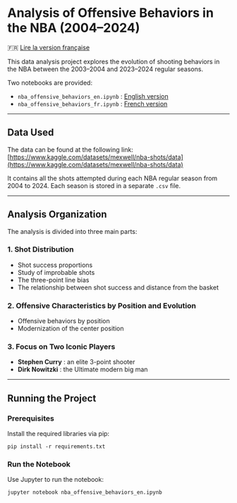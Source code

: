 # Analysis of Offensive Behaviors in the NBA (2004–2024)

🇫🇷 [Lire la version française](README_fr.md)

This data analysis project explores the evolution of shooting behaviors in the NBA between the 2003–2004 and 2023–2024 regular seasons.

Two notebooks are provided:

* `nba_offensive_behaviors_en.ipynb` : [English version](nba_offensive_behaviors_en.ipynb)
* `nba_offensive_behaviors_fr.ipynb` : [French version](nba_offensive_behaviors_fr.ipynb)

---

## Data Used

The data can be found at the following link:  
[https://www.kaggle.com/datasets/mexwell/nba-shots/data](https://www.kaggle.com/datasets/mexwell/nba-shots/data)

It contains all the shots attempted during each NBA regular season from 2004 to 2024. Each season is stored in a separate `.csv` file.

---

## Analysis Organization

The analysis is divided into three main parts:

### 1. Shot Distribution

* Shot success proportions
* Study of improbable shots
* The three-point line bias
* The relationship between shot success and distance from the basket

### 2. Offensive Characteristics by Position and Evolution

* Offensive behaviors by position
* Modernization of the center position

### 3. Focus on Two Iconic Players

* **Stephen Curry** : an elite 3-point shooter
* **Dirk Nowitzki** : the Ultimate modern big man

---

## Running the Project

### Prerequisites

Install the required libraries via pip:

```pip install -r requirements.txt```

### Run the Notebook

Use Jupyter to run the notebook:

```jupyter notebook nba_offensive_behaviors_en.ipynb```

